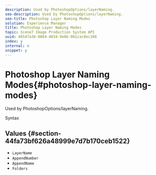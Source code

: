```yaml
---
description: Used by PhotoshopOptions/layerNaming.
seo-description: Used by PhotoshopOptions/layerNaming.
seo-title: Photoshop Layer Naming Modes
solution: Experience Manager
title: Photoshop Layer Naming Modes
topic: Scene7 Image Production System API
uuid: 46547a38-0864-4034-9e8b-061cac8ec288
index: y
internal: n
snippet: y
---
```


# Photoshop Layer Naming Modes{#photoshop-layer-naming-modes}

Used by PhotoshopOptions/layerNaming.

 Syntax 

## Values {#section-44fa73bf626a48999e7d7b170ceb1522}

* `LayerName` 
* `AppendNumber` 
* `AppendName` 
* `Folders`

